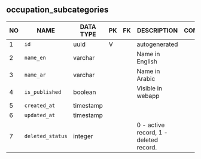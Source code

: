 occupation_subcategories
----------------------------


NO | NAME | DATA TYPE | PK | FK | DESCRIPTION  | COMMENTS          
---|------|-----------|----|----|--------------|----------
1|`id` | uuid | V |  | autogenerated
2|`name_en` | varchar |  |  | Name in English
3|`name_ar` | varchar |  |  | Name in Arabic
4|`is_published` | boolean |  |  | Visible in webapp
5|`created_at` | timestamp |  |  | 
6|`updated_at` | timestamp |  |  | 
7|`deleted_status` | integer |  |  | 0 - active record, 1 - deleted record.
